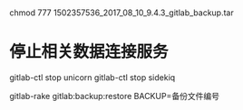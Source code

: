 
### 

chmod 777 1502357536_2017_08_10_9.4.3_gitlab_backup.tar 

# 停止相关数据连接服务
gitlab-ctl stop unicorn
gitlab-ctl stop sidekiq


gitlab-rake gitlab:backup:restore BACKUP=备份文件编号

